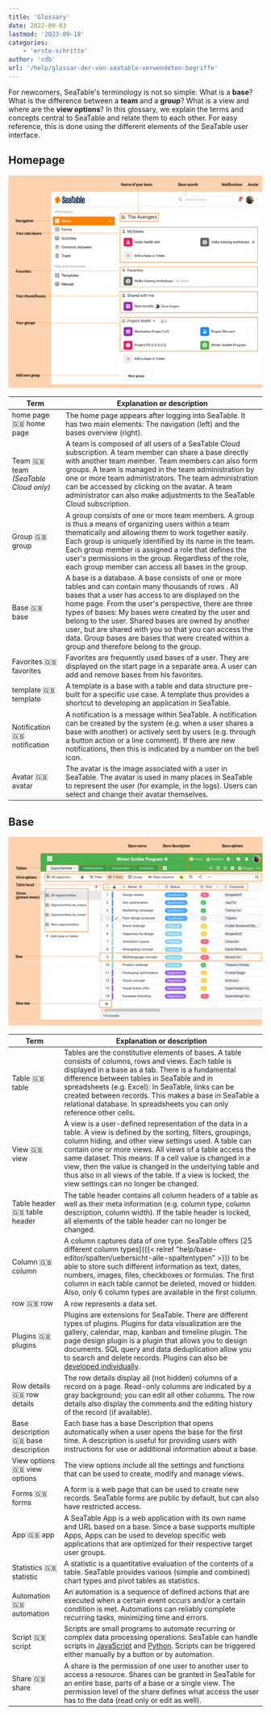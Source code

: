 ```yaml
---
title: 'Glossary'
date: 2022-09-03
lastmod: '2023-09-19'
categories:
    - 'erste-schritte'
author: 'cdb'
url: '/help/glossar-der-von-seatable-verwendeten-begriffe'
---
```


For newcomers, SeaTable's terminology is not so simple: What is a **base**? What is the difference between a **team** and a **group**? What is a view and where are the **view options**? In this glossary, we explain the terms and concepts central to SeaTable and relate them to each other. For easy reference, this is done using the different elements of the SeaTable user interface.

## Homepage

![Elements of the SeaTable home page](images/elements_seatable_homepage.png)

| Term                                 | Explanation or description                                                                                                                                                                                                                                                                                                                                                                                                                                                                 |
| ------------------------------------ | ------------------------------------------------------------------------------------------------------------------------------------------------------------------------------------------------------------------------------------------------------------------------------------------------------------------------------------------------------------------------------------------------------------------------------------------------------------------------------------------ |
| home page 🇬🇧 home page               | The home page appears after logging into SeaTable. It has two main elements: The navigation (left) and the bases overview (right).                                                                                                                                                                                                                                                                                                                                                         |
| Team 🇬🇧 team _(SeaTable Cloud only)_ | A team is composed of all users of a SeaTable Cloud subscription. A team member can share a base directly with another team member. Team members can also form groups. A team is managed in the team administration by one or more team administrators. The team administration can be accessed by clicking on the avatar. A team administrator can also make adjustments to the SeaTable Cloud subscription.                                                                              |
| Group 🇬🇧 group                       | A group consists of one or more team members. A group is thus a means of organizing users within a team thematically and allowing them to work together easily. Each group is uniquely identified by its name in the team. Each group member is assigned a role that defines the user's permissions in the group. Regardless of the role, each group member can access all bases in the group.                                                                                             |
| Base 🇬🇧 base                         | A base is a database. A base consists of one or more tables and can contain many thousands of rows . All bases that a user has access to are displayed on the home page. From the user's perspective, there are three types of bases: My bases were created by the user and belong to the user. Shared bases are owned by another user, but are shared with you so that you can access the data. Group bases are bases that were created within a group and therefore belong to the group. |
| Favorites 🇬🇧 favorites               | Favorites are frequently used bases of a user. They are displayed on the start page in a separate area. A user can add and remove bases from his favorites.                                                                                                                                                                                                                                                                                                                                |
| template 🇬🇧 template                 | A template is a base with a table and data structure pre-built for a specific use case. A template thus provides a shortcut to developing an application in SeaTable.                                                                                                                                                                                                                                                                                                                      |
| Notification 🇬🇧 notification         | A notification is a message within SeaTable. A notification can be created by the system (e.g. when a user shares a base with another) or actively sent by users (e.g. through a button action or a line comment). If there are new notifications, then this is indicated by a number on the bell icon.                                                                                                                                                                                    |
| Avatar 🇬🇧 avatar                     | The avatar is the image associated with a user in SeaTable. The avatar is used in many places in SeaTable to represent the user (for example, in the logs). Users can select and change their avatar themselves.                                                                                                                                                                                                                                                                           |

## Base

![Elements of the SeaTable base](images/elements_seatable_base.png)

| Term                                 | Explanation or description                                                                                                                                                                                                                                                                                                                                                                                                                                            |
| ------------------------------------ | --------------------------------------------------------------------------------------------------------------------------------------------------------------------------------------------------------------------------------------------------------------------------------------------------------------------------------------------------------------------------------------------------------------------------------------------------------------------- |
| Table 🇬🇧 table                       | Tables are the constitutive elements of bases. A table consists of columns, rows and views. Each table is displayed in a base as a tab. There is a fundamental difference between tables in SeaTable and in spreadsheets (e.g. Excel): In SeaTable, links can be created between records. This makes a base in SeaTable a relational database. In spreadsheets you can only reference other cells.                                                                    |
| View 🇬🇧 view                         | A view is a user-defined representation of the data in a table. A view is defined by the sorting, filters, groupings, column hiding, and other view settings used. A table can contain one or more views. All views of a table access the same dataset. This means: If a cell value is changed in a view, then the value is changed in the underlying table and thus also in all views of the table. If a view is locked, the view settings can no longer be changed. |
| Table header 🇬🇧 table header         | The table header contains all column headers of a table as well as their meta information (e.g. column type, column description, column width). If the table header is locked, all elements of the table header can no longer be changed.                                                                                                                                                                                                                             |
| Column 🇬🇧 column                     | A column captures data of one type. SeaTable offers [25 different column types]({{< relref "help/base-editor/spalten/uebersicht-alle-spaltentypen" >}}) to be able to store such different information as text, dates, numbers, images, files, checkboxes or formulas. The first column in each table cannot be deleted, moved or hidden. Also, only 6 column types are available in the first column.                                                                |
| row 🇬🇧 row                           | A row represents a data set.                                                                                                                                                                                                                                                                                                                                                                                                                                          |
| Plugins 🇬🇧 plugins                   | Plugins are extensions for SeaTable. There are different types of plugins. Plugins for data visualization are the gallery, calendar, map, kanban and timeline plugin. The page design plugin is a plugin that allows you to design documents. SQL query and data deduplication allow you to search and delete records. Plugins can also be [developed individually](https://developer.seatable.com/plugins/).                                                         |
| Row details 🇬🇧 row details           | The row details display all (not hidden) columns of a record on a page. Read-only columns are indicated by a gray background; you can edit all other columns. The row details also display the comments and the editing history of the record (if available).                                                                                                                                                                                                         |
| Base description 🇬🇧 base description | Each base has a base Description that opens automatically when a user opens the base for the first time. A description is useful for providing users with instructions for use or additional information about a base.                                                                                                                                                                                                                                                |
| View options 🇬🇧 view options         | The view options include all the settings and functions that can be used to create, modify and manage views.                                                                                                                                                                                                                                                                                                                                                          |
| Forms 🇬🇧 forms                       | A form is a web page that can be used to create new records. SeaTable forms are public by default, but can also have restricted access.                                                                                                                                                                                                                                                                                                                               |
| App 🇬🇧 app                           | A SeaTable App is a web application with its own name and URL based on a base. Since a base supports multiple Apps, Apps can be used to develop specific web applications that are optimized for their respective target user groups.                                                                                                                                                                                                                                 |
| Statistics 🇬🇧 statistic              | A statistic is a quantitative evaluation of the contents of a table. SeaTable provides various (simple and combined) chart types and pivot tables as statistics.                                                                                                                                                                                                                                                                                                      |
| Automation 🇬🇧 automation             | An automation is a sequence of defined actions that are executed when a certain event occurs and/or a certain condition is met. Automations can reliably complete recurring tasks, minimizing time and errors.                                                                                                                                                                                                                                                        |
| Script 🇬🇧 script                     | Scripts are small programs to automate recurring or complex data processing operations. SeaTable can handle scripts in [JavaScript](https://developer.seatable.com/scripts/python/basic_structure_python/) and [Python](https://developer.seatable.com/scripts/python/basic_structure_python/). Scripts can be triggered either manually by a button or by automation.                                                                                                |
| Share 🇬🇧 share                       | A share is the permission of one user to another user to access a resource. Shares can be granted in SeaTable for an entire base, parts of a base or a single view. The permission level of the share defines what access the user has to the data (read only or edit as well).                                                                                                                                                                                       |
